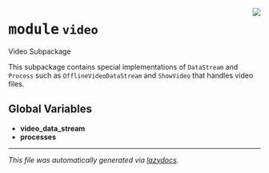 <!-- markdownlint-disable -->

<a href="https://github.com/edavalosanaya/PyMMDT/blob/main/mm/video/__init__.py#L0"><img align="right" style="float:right;" src="https://img.shields.io/badge/-source-cccccc?style=flat-square"></a>

# <kbd>module</kbd> `video`
Video Subpackage 

This subpackage contains special implementations of ``DataStream`` and  ``Process`` such as ``OfflineVideoDataStream`` and ``ShowVideo`` that handles video files. 

**Global Variables**
---------------
- **video_data_stream**
- **processes**




---

_This file was automatically generated via [lazydocs](https://github.com/ml-tooling/lazydocs)._
